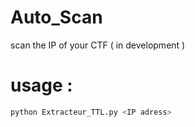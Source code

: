 # Auto_Scan
scan the IP of your CTF ( in development )

# usage : 
```python
python Extracteur_TTL.py <IP adress>
```
